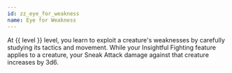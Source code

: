 ```yaml
---
id: zz_eye_for_weakness
name: Eye for Weakness
---
```

At {{ level }} level, you learn to exploit a creature's weaknesses by carefully studying its tactics and movement. While your Insightful Fighting feature applies to a creature, your Sneak Attack damage against that creature increases by 3d6.
